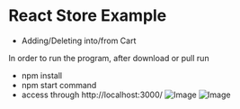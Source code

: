 # React Store Example

- Adding/Deleting into/from Cart

In order to run the program, after download or pull run 
- npm install 
- npm start command 
- access through http://localhost:3000/
![Image](https://github.com/umutguder/React_StoreExample/blob/master/src/assets/ChocolateStore.PNG)
![Image](https://github.com/umutguder/React_StoreExample/blob/master/src/assets/ChocolateStoreCart.PNG)






